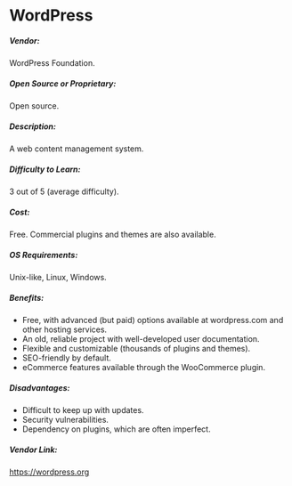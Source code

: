 # WordPress
##### Vendor:  
WordPress Foundation.

##### Open Source or Proprietary:
Open source.

##### Description:
A web content management system.

##### Difficulty to Learn:
3 out of 5 (average difficulty).

##### Cost:
Free. Commercial plugins and themes are also available.

##### OS Requirements:
Unix-like, Linux, Windows.

##### Benefits:
* Free, with advanced (but paid) options available at wordpress.com and other hosting services.
* An old, reliable project with well-developed user documentation.
* Flexible and customizable (thousands of plugins and themes).
* SEO-friendly by default.
* eCommerce features available through the WooCommerce plugin.

##### Disadvantages:
* Difficult to keep up with updates.
* Security vulnerabilities.
* Dependency on plugins, which are often imperfect.
  
##### Vendor Link: 
https://wordpress.org
